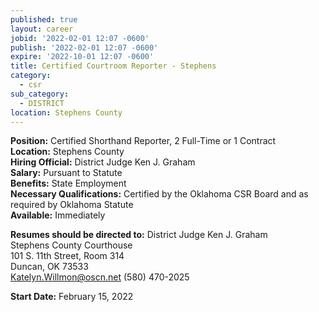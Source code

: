 ```yaml
---
published: true
layout: career
jobid: '2022-02-01 12:07 -0600'
publish: '2022-02-01 12:07 -0600'
expire: '2022-10-01 12:07 -0600'
title: Certified Courtroom Reporter - Stephens
category:
  - csr
sub_category:
  - DISTRICT
location: Stephens County
---
```

**Position:** Certified Shorthand Reporter, 2 Full-Time or 1 Contract  
**Location:** Stephens County   
**Hiring Official:** District Judge Ken J. Graham  
**Salary:** Pursuant to Statute  
**Benefits:** State Employment  
**Necessary Qualifications:** Certified by the Oklahoma CSR Board and as required by Oklahoma Statute  
**Available:** Immediately

**Resumes should be directed to:**
District Judge Ken J. Graham  
Stephens County Courthouse  
101 S. 11th Street, Room 314  
Duncan, OK 73533  
[Katelyn.Willmon@oscn.net](mailto:Katelyn.Willmon@oscn.net)
(580) 470-2025  

**Start Date:** February 15, 2022

